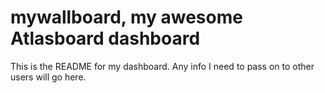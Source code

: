 # mywallboard, my awesome Atlasboard dashboard
This is the README for my dashboard. Any info I need to pass on to other users will go here.